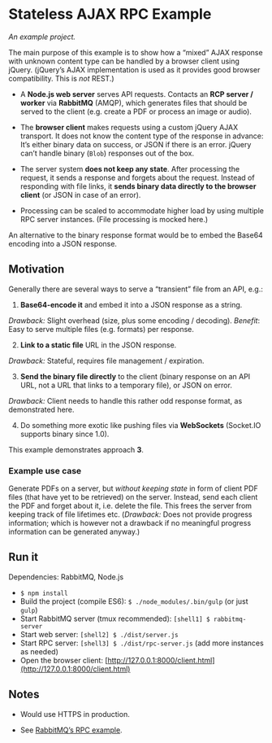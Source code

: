 # Stateless AJAX RPC Example


*An example project.*

The main purpose of this example is to show how a “mixed” AJAX response with unknown content type can be handled by a browser client using jQuery. (jQuery’s AJAX implementation is used as it provides good browser compatibility. This is *not* REST.)

- A **Node.js web server** serves API requests. Contacts an **RCP server / worker** via **RabbitMQ** (AMQP), which generates files that should be served to the client (e.g. create a PDF or process an image or audio).

- The **browser client** makes requests using a custom jQuery AJAX transport. It does not know the content type of the response in advance: It’s either binary data on success, or JSON if there is an error. jQuery can’t handle binary (`Blob`) responses out of the box.

- The server system **does not keep any state**. After processing the request, it sends a response and forgets about the request. Instead of responding with file links, it **sends binary data directly to the browser client** (or JSON in case of an error).

- Processing can be scaled to accommodate higher load by using multiple RPC server instances. (File processing is mocked here.)

An alternative to the binary response format would be to embed the Base64 encoding into a JSON response. 


## Motivation

Generally there are several ways to serve a “transient” file from an API, e.g.:

1. **Base64-encode it** and embed it into a JSON response as a string.
  
  *Drawback:* Slight overhead (size, plus some encoding / decoding). *Benefit*: Easy to serve multiple files (e.g. formats) per response.

2. **Link to a static file** URL in the JSON response.

  *Drawback:* Stateful, requires file management / expiration.

3. **Send the binary file directly** to the client (binary response on an API URL, not a URL that links to a temporary file), or JSON on error.

  *Drawback:* Client needs to handle this rather odd response format, as demonstrated here.

4. Do something more exotic like pushing files via **WebSockets** (Socket.IO supports binary since 1.0).

This example demonstrates approach **3**.


### Example use case

Generate PDFs on a server, but *without keeping state* in form of client PDF files (that have yet to be retrieved) on the server. Instead, send each client the PDF and forget about it, i.e. delete the file. This frees the server from keeping track of file lifetimes etc. (*Drawback:* Does not provide progress information; which is however not a drawback if no meaningful progress information can be generated anyway.)


## Run it

Dependencies: RabbitMQ, Node.js

- `$ npm install`
- Build the project (compile ES6): `$ ./node_modules/.bin/gulp` (or just `gulp`)
- Start RabbitMQ server (tmux recommended): `[shell1] $ rabbitmq-server`
- Start web server: `[shell2] $ ./dist/server.js`
- Start RPC server: `[shell3] $ ./dist/rpc-server.js` (add more instances as needed)
- Open the browser client: [http://127.0.0.1:8000/client.html](http://127.0.0.1:8000/client.html)


## Notes

- Would use HTTPS in production.

- See [RabbitMQ’s RPC example](http://www.rabbitmq.com/tutorials/tutorial-six-python.html).

